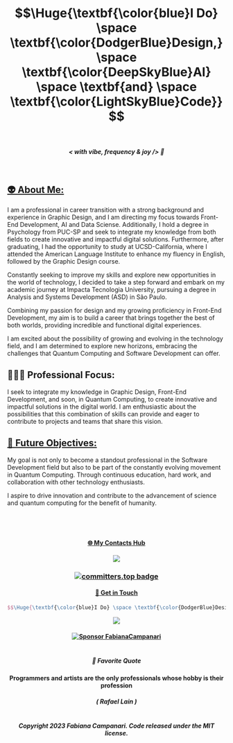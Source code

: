 <br>
<!-- <h3 align="center"> 🪬 I Do Design, AI & Code </h3><br> -->


# $$\Huge{\textbf{\color{blue}I Do} \space \textbf{\color{DodgerBlue}Design,} \space \textbf{\color{DeepSkyBlue}AI}  \space \textbf{and} \space \textbf{\color{LightSkyBlue}Code}}$$


<!-- <p align="center">
<img src="https://github.com/FabianaCampanari/FabianaCampanari/assets/113218619/2d2e58bd-bdd4-4899-877a-509469e5f2d3"/><br> 
<br> -->

<br>

#### ***<p align="center"> < with vibe, frequency & joy /> 🧿 </p>***

 <br>

## [👽 About Me:](https://github.com/FabianaCampanari/FabianaCampanari/assets/113218619/f5aa5ba4-b217-4a65-8306-3db430e95a64)


I am a professional in career transition with a strong background and experience in Graphic Design, and I am directing my focus towards Front-End Development, AI and Data Sciense. Additionally, I hold a degree in Psychology from PUC-SP and seek to integrate my knowledge from both fields to create innovative and impactful digital solutions. Furthermore, after graduating, I had the opportunity to study at UCSD-California, where I attended the American Language Institute to enhance my fluency in English, followed by the Graphic Design course.

Constantly seeking to improve my skills and explore new opportunities in the world of technology, I decided to take a step forward and embark on my academic journey at Impacta Tecnologia University, pursuing a degree in Analysis and Systems Development (ASD) in São Paulo.

Combining my passion for design and my growing proficiency in Front-End Development, my aim is to build a career that brings together the best of both worlds, providing incredible and functional digital experiences.

I am excited about the possibility of growing and evolving in the technology field, and I am determined to explore new horizons, embracing the challenges that Quantum Computing and Software Development can offer.

## 🧘🏼‍♀️ Professional Focus:

I seek to integrate my knowledge in Graphic Design, Front-End Development, and soon, in Quantum Computing, to create innovative and impactful solutions in the digital world. I am enthusiastic about the possibilities that this combination of skills can provide and eager to contribute to projects and teams that share this vision.

## [👀 Future Objectives:](https://github.com/FabianaCampanari/FabianaCampanari/assets/113218619/df2ad03e-1c80-44f8-8d70-b41c84227083)


My goal is not only to become a standout professional in the Software Development field but also to be part of the constantly evolving movement in Quantum Computing. Through continuous education, hard work, and collaboration with other technology enthusiasts.

I aspire to drive innovation and contribute to the advancement of science and quantum computing for the benefit of humanity.

#
<br>

#### <p align="center"> [🌐 My Contacts Hub](https://linktr.ee/fabianacampanari)

<p align="center">
<img src="https://github.com/FabianaCampanari/FabianaCampanari/assets/113218619/b3789e50-93e1-48ac-b82e-1db626f7cbb2"/>
 
 <br>
 
### <p align="center"> [![committers.top badge](https://user-badge.committers.top/brazil/FabianaCampanari.svg)](https://user-badge.committers.top/brazil/FabianaCampanari)


 
 #### <p align="center"> [🪬  Get in Touch](https://share.hsforms.com/1ZACnVoYSTLC-NOoHcg22cgq9urk)


```latex
$$\Huge{\textbf{\color{blue}I Do} \space \textbf{\color{DodgerBlue}Design,} \space \textbf{\color{CornflowerBlue}AI}  \space \textbf{\color{DeepSkyBlue}and} \space \textbf{\color{LightSkyBlue}Code}}$$
```


 <p align="center">
<img src="https://github.com/FabianaCampanari/FabianaCampanari/assets/113218619/5b88bfdb-18bf-4b3e-aae3-b0342d2906fe"/>
  
 <br>

 #### <p align="center"> [![Sponsor FabianaCampanari](https://img.shields.io/badge/Sponsor-FabianaCampanari-brightgreen?logo=GitHub)](https://github.com/sponsors/FabianaCampanari) 

 #
 
##### <p align="center"> 💎 Favorite Quote </p> 
**<p align="center"> Programmers and artists are the only professionals whose hobby is their profession <br>**
 
##### <p align="center">( Rafael Lain ) </p> 

#

##### <p align="center"> Copyright 2023 Fabiana Campanari. Code released under the MIT license.
 













 
 
